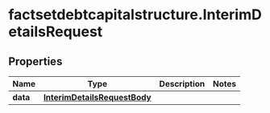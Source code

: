 # factsetdebtcapitalstructure.InterimDetailsRequest

## Properties

Name | Type | Description | Notes
------------ | ------------- | ------------- | -------------
**data** | [**InterimDetailsRequestBody**](InterimDetailsRequestBody.md) |  | 


